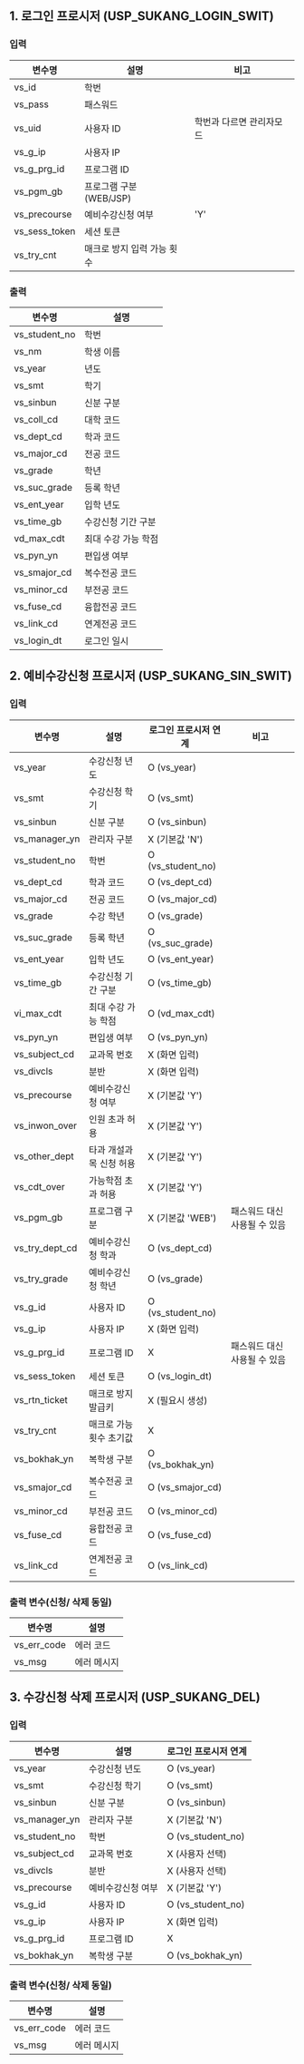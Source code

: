 
## 1. 로그인 프로시저 (USP_SUKANG_LOGIN_SWIT)

### 입력

| 변수명           | 설명                | 비고            |
| ------------- | ----------------- | ------------- |
| vs_id         | 학번                |               |
| vs_pass       | 패스워드              |               |
| vs_uid        | 사용자 ID            | 학번과 다르면 관리자모드 |
| vs_g_ip       | 사용자 IP            |               |
| vs_g_prg_id   | 프로그램 ID           |               |
| vs_pgm_gb     | 프로그램 구분 (WEB/JSP) |               |
| vs_precourse  | 예비수강신청 여부         | 'Y'           |
| vs_sess_token | 세션 토큰             |               |
| vs_try_cnt    | 매크로 방지 입력 가능 횟수   |               |

### 출력

| 변수명 | 설명 |
|--------|------|
| vs_student_no | 학번 |
| vs_nm | 학생 이름 |
| vs_year | 년도 |
| vs_smt | 학기 |
| vs_sinbun | 신분 구분 |
| vs_coll_cd | 대학 코드 |
| vs_dept_cd | 학과 코드 |
| vs_major_cd | 전공 코드 |
| vs_grade | 학년 |
| vs_suc_grade | 등록 학년 |
| vs_ent_year | 입학 년도 |
| vs_time_gb | 수강신청 기간 구분 |
| vd_max_cdt | 최대 수강 가능 학점 |
| vs_pyn_yn | 편입생 여부 |
| vs_smajor_cd | 복수전공 코드 |
| vs_minor_cd | 부전공 코드 |
| vs_fuse_cd | 융합전공 코드 |
| vs_link_cd | 연계전공 코드 |
| vs_login_dt | 로그인 일시 |

## 2. 예비수강신청 프로시저 (USP_SUKANG_SIN_SWIT)

### 입력

| 변수명            | 설명            | 로그인 프로시저 연계       | 비고               |
| -------------- | ------------- | ----------------- | ---------------- |
| vs_year        | 수강신청 년도       | O (vs_year)       |                  |
| vs_smt         | 수강신청 학기       | O (vs_smt)        |                  |
| vs_sinbun      | 신분 구분         | O (vs_sinbun)     |                  |
| vs_manager_yn  | 관리자 구분        | X (기본값 'N')       |                  |
| vs_student_no  | 학번            | O (vs_student_no) |                  |
| vs_dept_cd     | 학과 코드         | O (vs_dept_cd)    |                  |
| vs_major_cd    | 전공 코드         | O (vs_major_cd)   |                  |
| vs_grade       | 수강 학년         | O (vs_grade)      |                  |
| vs_suc_grade   | 등록 학년         | O (vs_suc_grade)  |                  |
| vs_ent_year    | 입학 년도         | O (vs_ent_year)   |                  |
| vs_time_gb     | 수강신청 기간 구분    | O (vs_time_gb)    |                  |
| vi_max_cdt     | 최대 수강 가능 학점   | O (vd_max_cdt)    |                  |
| vs_pyn_yn      | 편입생 여부        | O (vs_pyn_yn)     |                  |
| vs_subject_cd  | 교과목 번호        | X (화면 입력)         |                  |
| vs_divcls      | 분반            | X (화면 입력)         |                  |
| vs_precourse   | 예비수강신청 여부     | X (기본값 'Y')       |                  |
| vs_inwon_over  | 인원 초과 허용      | X (기본값 'Y')       |                  |
| vs_other_dept  | 타과 개설과목 신청 허용 | X (기본값 'Y')       |                  |
| vs_cdt_over    | 가능학점 초과 허용    | X (기본값 'Y')       |                  |
| vs_pgm_gb      | 프로그램 구분       | X (기본값 'WEB')     | 패스워드 대신 사용될 수 있음 |
| vs_try_dept_cd | 예비수강신청 학과     | O (vs_dept_cd)    |                  |
| vs_try_grade   | 예비수강신청 학년     | O (vs_grade)      |                  |
| vs_g_id        | 사용자 ID        | O (vs_student_no) |                  |
| vs_g_ip        | 사용자 IP        | X (화면 입력)         |                  |
| vs_g_prg_id    | 프로그램 ID       | X                 | 패스워드 대신 사용될 수 있음 |
| vs_sess_token  | 세션 토큰         | O (vs_login_dt)   |                  |
| vs_rtn_ticket  | 매크로 방지 발급키    | X (필요시 생성)        |                  |
| vs_try_cnt     | 매크로 가능 횟수 초기값 | X                 |                  |
| vs_bokhak_yn   | 복학생 구분        | O (vs_bokhak_yn)  |                  |
| vs_smajor_cd   | 복수전공 코드       | O (vs_smajor_cd)  |                  |
| vs_minor_cd    | 부전공 코드        | O (vs_minor_cd)   |                  |
| vs_fuse_cd     | 융합전공 코드       | O (vs_fuse_cd)    |                  |
| vs_link_cd     | 연계전공 코드       | O (vs_link_cd)    |                  |
### 출력 변수(신청/ 삭제 동일)

| 변수명 | 설명 |
|--------|------|
| vs_err_code | 에러 코드 |
| vs_msg | 에러 메시지 |

## 3. 수강신청 삭제 프로시저 (USP_SUKANG_DEL)

### 입력

| 변수명           | 설명        | 로그인 프로시저 연계       |
| ------------- | --------- | ----------------- |
| vs_year       | 수강신청 년도   | O (vs_year)       |
| vs_smt        | 수강신청 학기   | O (vs_smt)        |
| vs_sinbun     | 신분 구분     | O (vs_sinbun)     |
| vs_manager_yn | 관리자 구분    | X (기본값 'N')       |
| vs_student_no | 학번        | O (vs_student_no) |
| vs_subject_cd | 교과목 번호    | X (사용자 선택)        |
| vs_divcls     | 분반        | X (사용자 선택)        |
| vs_precourse  | 예비수강신청 여부 | X (기본값 'Y')       |
| vs_g_id       | 사용자 ID    | O (vs_student_no) |
| vs_g_ip       | 사용자 IP    | X (화면 입력)         |
| vs_g_prg_id   | 프로그램 ID   | X                 |
| vs_bokhak_yn  | 복학생 구분    | O (vs_bokhak_yn)  |

### 출력 변수(신청/ 삭제 동일)

| 변수명 | 설명 |
|--------|------|
| vs_err_code | 에러 코드 |
| vs_msg | 에러 메시지 |
